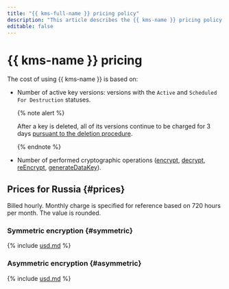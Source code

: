 ```yaml
---
title: "{{ kms-full-name }} pricing policy"
description: "This article describes the {{ kms-name }} pricing policy."
editable: false
---
```


# {{ kms-name }} pricing

The cost of using {{ kms-name }} is based on:

* Number of active key versions: versions with the `Active` and `Scheduled For Destruction` statuses.

   {% note alert %}

   After a key is deleted, all of its versions continue to be charged for 3 days [pursuant to the deletion procedure](operations/key.md#delete).

   {% endnote %}

* Number of performed cryptographic operations ([encrypt](api-ref/SymmetricCrypto/encrypt), [decrypt](api-ref/SymmetricCrypto/decrypt), [reEncrypt](api-ref/SymmetricCrypto/reEncrypt), [generateDataKey](api-ref/SymmetricCrypto/generateDataKey)).


## Prices for Russia {#prices}




Billed hourly. Monthly charge is specified for reference based on 720 hours per month. The value is rounded.

### Symmetric encryption {#symmetric}




{% include [usd.md](../_pricing/kms/usd-symmetric.md) %}


### Asymmetric encryption {#asymmetric}




{% include [usd.md](../_pricing/kms/usd-asymmetric.md) %}

